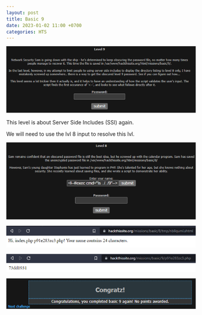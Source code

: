 ```yaml
---
layout: post
title: Basic 9
date: 2023-01-02 11:00 +0700
categories: HTS
---
```


![Basic1](/images/HTS/basic9/Captura.PNG)

This level is about Server Side Includes (SSI) again.

We will need to use the lvl 8 input to resolve this lvl.

![Basic2](/images/HTS/basic9/Captura2.PNG)

![Basic3](/images/HTS/basic9/Captura3.PNG)

![Basic4](/images/HTS/basic9/Captura4.PNG)

![Basic5](/images/HTS/basic9/Captura5.PNG)
